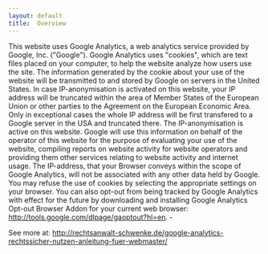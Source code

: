 ```yaml
---
layout:	default
title:  Overview
---
```



This website uses Google Analytics, a web analytics service provided by Google, Inc. ("Google"). Google Analytics uses "cookies", which are text files placed on your computer, to help the website analyze how users use the site. 
The information generated by the cookie about your use of the website will be transmitted to and stored by Google on servers in the United States. 
In case IP-anonymisation is activated on this website, your IP address will be truncated within the area of Member States of the European Union or other parties to the Agreement on the European Economic Area. Only in exceptional cases the whole IP address will be first transfered to a Google server in the USA and truncated there. 
The IP-anonymisation is active on this website. Google will use this information on behalf of the operator of this website for the purpose of evaluating your use of the website, compiling reports on website activity for website operators and providing them other services relating to website activity and internet usage. 
The IP-address, that your Browser conveys within the scope of Google Analytics, will not be associated with any other data held by Google. 
You may refuse the use of cookies by selecting the appropriate settings on your browser. You can also opt-out from being tracked by Google Analytics with effect for the future by downloading and installing Google Analytics Opt-out Browser Addon for your current web browser: <a href="http://tools.google.com/dlpage/gaoptout?hl=en">http://tools.google.com/dlpage/gaoptout?hl=en</a>. - 

See more at: <a href="http://rechtsanwalt-schwenke.de/google-analytics-rechtssicher-nutzen-anleitung-fuer-webmaster/">http://rechtsanwalt-schwenke.de/google-analytics-rechtssicher-nutzen-anleitung-fuer-webmaster/</a>
